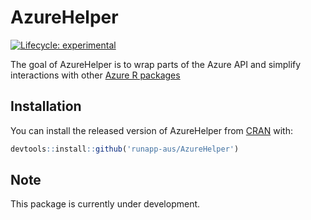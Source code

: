 
<!-- README.md is generated from README.Rmd. Please edit that file -->

# AzureHelper

<!-- badges: start -->

[![Lifecycle:
experimental](https://img.shields.io/badge/lifecycle-experimental-orange.svg)](https://www.tidyverse.org/lifecycle/#experimental)
<!-- badges: end -->

The goal of AzureHelper is to wrap parts of the Azure API and simplify
interactions with other [Azure R
packages](https://github.com/Azure?q=&type=&language=r&sort=)

## Installation

You can install the released version of AzureHelper from
[CRAN](https://CRAN.R-project.org) with:

``` r
devtools::install::github('runapp-aus/AzureHelper')
```

## Note

This package is currently under development.
